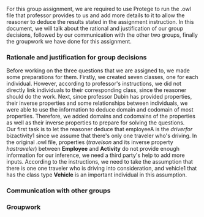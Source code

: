 For this group assignment, we are required to use Protege to run the .owl file that professor provides to us and add more details to it to allow the reasoner to deduce the results stated in the assignment instruction. In this document, we will talk about the rational and justification of our group decisions, followed by our communication with the other two groups, finally the groupwork we have done for this assignment.
### Rationale and justification for group decisions ###
Before working on the three questions that we are assigned to, we made some preparations for them. Firstly, we created seven classes, one for each individual. However, according to professor's instructions, we did not directly link individuals to their corresponding class, since the reasoner should do the work. Next, since professor Dubin has provided properties, their inverse properties and some relationships between individuals, we were able to use the information to deduce domain and codomain of most properties. Therefore, we added domains and codomains of the properties as well as their inverse properties to prepare for solving the questions.  
Our first task is to let the reasoner deduce that employeeA is the *driverfor* bizactivity1 since we assume that there's only one traveler who's driving. In the original .owl file, properties (*travelson* and its inverse property *hastraveler*) between **Employee** and **Activity** do not provide enough information for our inference, we need a third party's help to add more inputs. According to the instructions, we need to take the assumption that there is one one traveler who is driving into consideration, and vehicle1 that has the class type **Vehicle** is an important individual in this assumption.  
### Communication with other groups ###
### Groupwork ###
